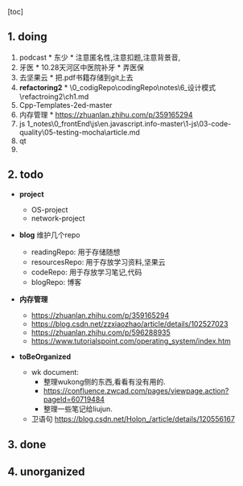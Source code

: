 [toc]
## 1. doing
  1. podcast
    * 东少
    * 注意匿名性,注意扣题,注意背景音,
  2. 牙医
    * 10.28天河区中医院补牙
    * 弄医保
  3. 去坚果云
    * 把.pdf书籍存储到git上去
  3. **refactoring2** 
    * \0_codigRepo\codingRepo\notes\6_设计模式\refactroing2\ch1.md
  4. Cpp-Templates-2ed-master
  5. 内存管理
    * https://zhuanlan.zhihu.com/p/359165294
  6. js
    1_notes\0_frontEnd\js\en.javascript.info-master\1-js\03-code-quality\05-testing-mocha\article.md
  7. qt
  8. 
##  2. todo
  * **project**
    * OS-project
    * network-project

  * **blog**
      维护几个repo
      * readingRepo: 用于存储随想
      * resourcesRepo: 用于存放学习资料,坚果云
      * codeRepo: 用于存放学习笔记,代码
      * blogRepo: 博客

  * **内存管理**
    * https://zhuanlan.zhihu.com/p/359165294
    * https://blog.csdn.net/zzxiaozhao/article/details/102527023
    * https://zhuanlan.zhihu.com/p/596288935
    * https://www.tutorialspoint.com/operating_system/index.htm

  * **toBeOrganized**
    * wk document:
      * 整理wukong侧的东西,看看有没有用的. 
      * https://confluence.zwcad.com/pages/viewpage.action?pageId=60719484
      * 整理一些笔记给liujun.
    * 卫语句
        https://blog.csdn.net/Holon_/article/details/120556167

## 3. done

## 4. unorganized


